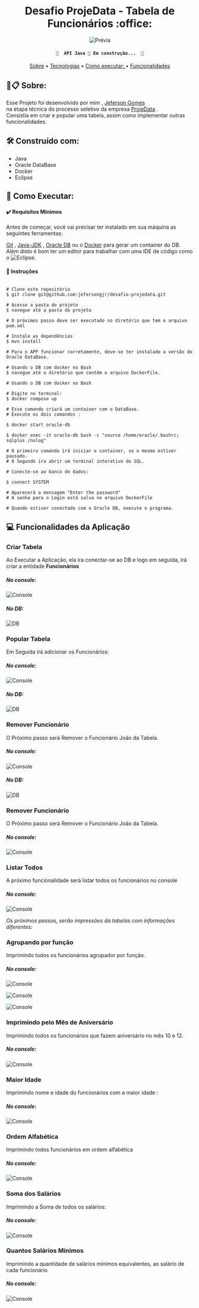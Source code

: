 <h1 align="center">Desafio ProjeData - Tabela de Funcionários :office: </h1>


<div align="center">

![Prévia](https://github.com/jefersongjr/desafio-projedata/blob/main/images/java_capa.jpg)

</div>

<h4 align="center"> 
	
	🚧  API Java 🚀 Em construção...  🚧
</h4>

<p align="center">
 <a href="#sobre">Sobre</a> • 
 <a href="#ferramentas">Tecnologias</a> • 
 <a href="#requisitos">Como executar: </a> • 
 <a href="#funcionalidades">Funcionalidades</a> 
</p>

<h2 id="sobre"> 🚀📋 Sobre: </h2>

Esse Projeto foi desenvolvido por mim , [Jeferson Gomes](https://www.linkedin.com/in/jefersongjr/)  
na etapa técnica do processo seletivo da empresa [ProjeData](https://www.linkedin.com/company/projedata/) . <br>
Consistia em criar e popular uma tabela, assim como implementar outras funcionalidades.<br>

<h2 id="ferramentas"> 🛠️ Construído com: </h2>

* Java
* Oracle DataBase
* Docker
* Eclipse

<h2 id="requisitos"> 📖 Como Executar: </h2>

<h4> ✔️ Requisítos Mínimos </h4>

Antes de começar, você vai precisar ter instalado em sua máquina as seguintes ferramentas:

[Git](https://git-scm.com) , [Java-JDK](https://www.oracle.com/java/technologies/downloads/) ,
[Oracle DB](https://www.oracle.com/database/) ou o [Docker](https://docs.docker.com/get-docker/) para gerar um container do DB. <br>
Além disto é bom ter um editor para trabalhar com uma IDE de código como o ![Eclipse](https://www.eclipse.org/downloads/).


<h4> 📔 Instruções </h4>

```

# Clone este repositório
$ git clone git@github.com:jefersongjr/desafio-projedata.git

# Acesse a pasta do projeto
$ navegue até a pasta do projeto

# O próximos passo deve ser executado no diretório que tem o arquivo pom.xml

# Instale as dependências
$ mvn install

# Para o APP funcionar corretamente, deve-se ter instalado a versão do Oracle DataBase.

# Usando o DB com docker no Bash
$ navegue até o diretório que contém o arquivo DockerFile.

# Usando o DB com docker no Bash

# Digite no terminal:
$ docker compose up

# Esse comando criará um container com o DataBase.
# Execute os dois comandos :

$ docker start oracle-db

$ docker exec -it oracle-db bash -c "source /home/oracle/.bashrc; sqlplus /nolog" 

# O primeiro comando irá iniciar o container, se o mesmo estiver pausado.
# O Segundo ira abrir um terminal interativo do SQL.

# Conecte-se ao banco de dados:

$ connect SYSTEM

# Aparecerá a mensagem "Enter the password"
# A senha para o Login está salva no arquivo DockerFile

# Quando estiver conectado com o Oracle DB, execute o programa.

```

<h2 id="funcionalidades"> 💻 Funcionalidades da Aplicação </h2>

<h3> Criar Tabela </h3>

Ao Executar a Aplicação, ela ira conectar-se ao DB e
logo em seguida, irá criar a entidade <b> Funcionários </b>


<h5> No console: </h5>

 ![Console](https://github.com/jefersongjr/desafio-projedata/blob/main/images/tabelaCriadaConsole.jpg)
 
 
<h5> No DB: </h5>

 ![DB]( https://github.com/jefersongjr/desafio-projedata/blob/main/images/dbCriar.jpg)
 
 <h3> Popular Tabela </h3>

Em Seguida irá adicionar os Funcionários:

<h5> No console: </h5>

 ![Console](https://github.com/jefersongjr/desafio-projedata/blob/main/images/inserirConsole.jpg)
 
 
<h5> No DB: </h5>

 ![DB](https://github.com/jefersongjr/desafio-projedata/blob/main/images/inserirDb.jpg)


<h3> Remover Funcionário </h3>

O Próximo passo será Remover o Funcionário João da Tabela.


<h5> No console: </h5>

 ![Console](https://github.com/jefersongjr/desafio-projedata/blob/main/images/excluirConsole.jpg)
 
 
<h5> No DB: </h5>

 ![DB](https://github.com/jefersongjr/desafio-projedata/blob/main/images/removerDb.jpg)
 
 
 <h3> Remover Funcionário </h3>

O Próximo passo será Remover o Funcionário João da Tabela.


<h5> No console: </h5>

 ![Console](https://github.com/jefersongjr/desafio-projedata/blob/main/images/excluirConsole.jpg)
 
  
 <h3> Listar Todos </h3>

A próximo funcionalidade será listar todos os funcionários no console

<h5> No console: </h5>

 ![Console](https://github.com/jefersongjr/desafio-projedata/blob/main/images/imprimindoTodosConsole.jpg)
 
 
 <i> Os próximos passos, serão impressões da tabelas com informações diferentes: </i>
 
 <h3> Agrupando por função </h3>

Imprimindo todos os funcionários agrupador por função.

<h5> No console: </h5>

 ![Console](https://github.com/jefersongjr/desafio-projedata/blob/main/images/imprimindoFUncao1.jpg)
 
 ![Console](https://github.com/jefersongjr/desafio-projedata/blob/main/images/imprimindoFUncao2.jpg)
  
 ![Console](https://github.com/jefersongjr/desafio-projedata/blob/main/images/imprimindoFUncao3.jpg)
 
  
 <h3> Imprimindo pelo Mês de Aniversário </h3>

Imprimindo todos os funcionários que fazem aniversário no mês 10 e 12.

<h5> No console: </h5>

 ![Console](https://github.com/jefersongjr/desafio-projedata/blob/main/images/listandoMesConsole.jpg)


 <h3> Maior Idade </h3>

Imprimindo nome e idade do funcionários com a maior idade :

<h5> No console: </h5>

 ![Console](https://github.com/jefersongjr/desafio-projedata/blob/main/images/maisVelho.jpg)



 <h3> Ordem Alfabética </h3>

Imprimindo todos funcionários em ordem alfabética

<h5> No console: </h5>

 ![Console](https://github.com/jefersongjr/desafio-projedata/blob/main/images/ordemAlfabética.jpg)


 <h3> Soma dos Salários </h3>

Imprimindo a Soma de todos os salários:

<h5> No console: </h5>

 ![Console](https://github.com/jefersongjr/desafio-projedata/blob/main/images/somaSalario.jpg)
 
  <h3> Quantos Salários Mínimos </h3>

Imprimindo a quantidade de salários mínimos equivalentes, ao salário de cada funcionário

<h5> No console:   </h5>

 ![Console](https://github.com/jefersongjr/desafio-projedata/blob/main/images/salarioMin.jpg)
 
